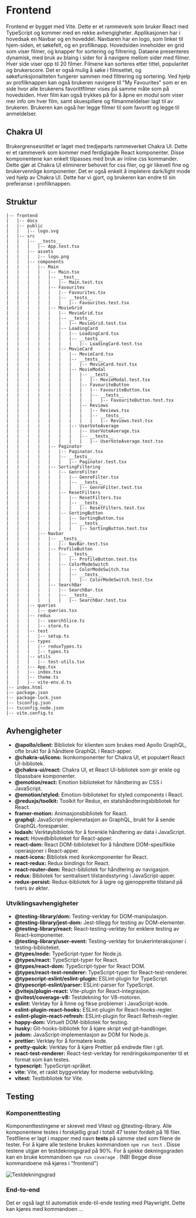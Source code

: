 # Frontend

Frontend er bygget med Vite. Dette er et rammeverk som bruker React med TypeScript og kommer med en rekke avhengigheter. Applikasjonen har i hovedsak en Navbar og en hoveddel. Navbaren har en logo, som linker til hjem-siden, et søkefelt, og en profilknapp. Hovedsiden inneholder en grid som viser filmer, og knapper for sortering og filtrering. Dataene presenteres dynamisk, med bruk av blaing i sider for å navigere mellom sider med filmer. Hver side viser opp til 20 filmer. Filmene kan sorteres etter tittel, popularitet og brukerscore. Det er også mulig å søke i filmsettet, og søkefunksjonaliteten fungerer sammen med filtrering og sortering. Ved hjelp av profilknappen kan også brukeren navigere til "My Favourites" som er en side hvor alle brukerens favorittfilmer vises på samme måte som på hovedsiden. Hver film kan også trykkes på for å åpne en modul som viser mer info om hver film, samt skuespillere og filmanmeldelser lagt til av brukeren. Brukeren kan også her legge filmer til som favoritt og legge til anmeldelser.

## Chakra UI

Brukergrensesnittet er laget med tredjeparts rammeverket Chakra UI. Dette er et rammeverk som kommer med ferdiglagde React komponenter. Disse komponentene kan enkelt tilpasses med bruk av inline css kommander. Dette gjør at Chakra UI eliminerer behovet for css filer, og gir likevell fine og brukervennlige komponenter. Det er også enkelt å impletere dark/light mode ved hjelp av Chakra UI. Dette har vi gjort, og brukeren kan endre til sin preferanse i profilknappen.

## Struktur

```
|-- frontend
|   |-- docs
|   |-- public
|   |   |-- logo.svg
|   |-- src
|   |   |-- __tests__
|   |   |   |-- App.test.tsx
|   |   |-- assets
|   |   |   |-- logo.png
|   |   |-- components
|   |   |   |-- Main
|   |   |   |   |-- Main.tsx
|   |   |   |   |-- __test__
|   |   |   |   |   |-- Main.test.tsx
|   |   |   |   |-- Favourites
|   |   |   |   |   |-- Favourites.tsx
|   |   |   |   |   |-- __tests__
|   |   |   |   |   |   |-- Favourites.test.tsx
|   |   |   |   |-- MovieGrid
|   |   |   |   |   |-- MovieGrid.tsx
|   |   |   |   |   |-- __tests__
|   |   |   |   |   |   |-- MovieGrid.test.tsx
|   |   |   |   |   |-- LoadingCard
|   |   |   |   |   |   |-- LoadingCard.tsx
|   |   |   |   |   |   |-- __tests__
|   |   |   |   |   |   |   |-- LoadingCard.test.tsx
|   |   |   |   |   |-- MovieCard
|   |   |   |   |   |   |-- MovieCard.tsx
|   |   |   |   |   |   |-- __tests__
|   |   |   |   |   |   |   |-- MovieCard.test.tsx
|   |   |   |   |   |   |-- MovieModal
|   |   |   |   |   |   |   |-- __tests__
|   |   |   |   |   |   |   |   |-- MovieModal.test.tsx
|   |   |   |   |   |   |   |-- FavouriteButton
|   |   |   |   |   |   |   |   |-- FavouriteButton.tsx
|   |   |   |   |   |   |   |   |-- __tests__
|   |   |   |   |   |   |   |   |   |-- FavouriteButton.test.tsx
|   |   |   |   |   |   |   |-- Reviews
|   |   |   |   |   |   |   |   |-- Reviews.tsx
|   |   |   |   |   |   |   |   |-- __tests__
|   |   |   |   |   |   |   |   |   |-- Reviews.test.tsx
|   |   |   |   |   |   |-- UserVoteAverage
|   |   |   |   |   |   |   |-- UserVoteAverage.tsx
|   |   |   |   |   |   |   |-- __tests__
|   |   |   |   |   |   |   |   |-- UserVoteAverage.test.tsx
|   |   |   |   |-- Paginator
|   |   |   |   |   |-- Paginator.tsx
|   |   |   |   |   |-- __tests__
|   |   |   |   |   |   |-- Paginator.test.tsx
|   |   |   |   |-- SortingFiltering
|   |   |   |   |   |-- GenreFilter
|   |   |   |   |   |   |-- GenreFilter.tsx
|   |   |   |   |   |   |-- __tests__
|   |   |   |   |   |   |   |-- GenreFilter.test.tsx
|   |   |   |   |   |-- ResetFilters
|   |   |   |   |   |   |-- ResetFilters.tsx
|   |   |   |   |   |   |-- __tests__
|   |   |   |   |   |   |   |-- ResetFilters.test.tsx
|   |   |   |   |   |-- SortingButton
|   |   |   |   |   |   |-- SortingButton.tsx
|   |   |   |   |   |   |-- __tests__
|   |   |   |   |   |   |   |-- SortingButton.test.tsx
|   |   |   |-- Navbar
|   |   |   |   |-- __tests__
|   |   |   |   |   |-- NavBar.test.tsx
|   |   |   |   |-- ProfileButton
|   |   |   |   |   |-- __tests__
|   |   |   |   |   |   |-- ProfileButton.test.tsx
|   |   |   |   |   |-- ColorModeSwitch
|   |   |   |   |   |   |-- ColorModeSwitch.tsx
|   |   |   |   |   |   |-- __tests__
|   |   |   |   |   |   |   |-- ColorModeSwitch.test.tsx
|   |   |   |   |-- SearchBar
|   |   |   |   |   |-- SearchBar.tsx
|   |   |   |   |   |-- __tests__
|   |   |   |   |   |   |-- SearchBar.test.tsx
|   |   |-- queries
|   |   |   |-- queries.tsx
|   |   |-- redux
|   |   |   |-- searchSlice.ts
|   |   |   |-- store.ts
|   |   |-- test
|   |   |   |-- setup.ts
|   |   |-- types
|   |   |   |-- reduxTypes.ts
|   |   |   |-- types.ts
|   |   |-- utils
|   |   |   |-- test-utils.tsx
|   |   |-- App.tsx
|   |   |-- index.tsx
|   |   |-- theme.ts
|   |   |-- vite-env.d.ts
|-- index.html
|-- package.json
|-- package-lock.json
|-- tsconfig.json
|-- tsconfig.node.json
|-- vite.config.ts
```

## Avhengigheter

- **@apollo/client:** Bibliotek for klienten som brukes med Apollo GraphQL, ofte brukt for å håndtere GraphQL i React-apper.
- **@chakra-ui/icons:** Ikonkomponenter for Chakra UI, et populært React UI-bibliotek.
- **@chakra-ui/react:** Chakra UI, et React UI-bibliotek som gir enkle og tilpassbare komponenter.
- **@emotion/react:** Emotion biblioteket for håndtering av CSS i JavaScript.
- **@emotion/styled:** Emotion-biblioteket for styled components i React.
- **@reduxjs/toolkit:** Toolkit for Redux, en statshåndteringsbibliotek for React.
- **framer-motion:** Animasjonsbibliotek for React.
- **graphql:** JavaScript-implemetasjon av GraphQL, brukt for å sende GraphQL-forespørsler.
- **lodash:** Verktøybibliotek for å forenkle håndtering av data i JavaScript.
- **react:** Hovedbiblioteket for React-apper.
- **react-dom:** React DOM-biblioteket for å håndtere DOM-spesifikke operasjoner i React-apper.
- **react-icons:** Bibliotek med ikonkomponenter for React.
- **react-redux:** Redux bindings for React.
- **react-router-dom:** React-bibliotek for håndtering av navigasjon.
- **redux:** Bibliotek for sentralisert tilstandsstyring i JavaScript-apper.
- **redux-persist:** Redux-bibliotek for å lagre og gjenopprette tilstand på tvers av økter.

### Utviklingsavhengigheter

- **@testing-library/dom:** Testing-verktøy for DOM-manipulasjon.
- **@testing-library/jest-dom:** Jest-tillegg for testing av DOM-elementer.
- **@testing-library/react:** React-testing-verktøy for enklere testing av React-komponenter.
- **@testing-library/user-event:** Testing-verktøy for brukerinteraksjoner i testing-biblioteket.
- **@types/node:** TypeScript-typer for Node.js.
- **@types/react:** TypeScript-typer for React.
- **@types/react-dom:** TypeScript-typer for React DOM.
- **@types/react-test-renderer:** TypeScript-typer for React-test-renderer.
- **@typescript-eslint/eslint-plugin:** ESLint-plugin for TypeScript.
- **@typescript-eslint/parser:** ESLint-parser for TypeScript.
- **@vitejs/plugin-react:** Vite-plugin for React-integrasjon.
- **@vitest/coverage-v8:** Testdekning for V8-motoren.
- **eslint:** Verktøy for å finne og fikse problemer i JavaScript-kode.
- **eslint-plugin-react-hooks:** ESLint-plugin for React-hooks-regler.
- **eslint-plugin-react-refresh:** ESLint-plugin for React Refresh-regler.
- **happy-dom:** Virtuelt DOM-bibliotek for testing.
- **husky:** Git-hooks-bibliotek for å kjøre skript ved git-handlinger.
- **jsdom:** JavaScript-implementasjon av DOM for Node.js.
- **prettier:** Verktøy for å formatere kode.
- **pretty-quick:** Verktøy for å kjøre Prettier på endrede filer i git.
- **react-test-renderer:** React-test-verktøy for rendringskomponenter til et format som kan testes.
- **typescript:** TypeScript-språket.
- **vite:** Vite, et raskt byggverktøy for moderne webutvikling.
- **vitest:** Testbibliotek for Vite.

## Testing

### Komponenttesting

Komponenttestingene er skrevet med Vitest og @testing-library. Alle komponentene testes i forskjellig grad i totalt 47 tester fordelt på 18 filer. Testfilene er lagt i mapper med navn **tests** på samme sted som filene de tester. For å kjøre alle testene brukes kommandoen `npm run test` . Disse testene utgjør en testdekningsgrad på 90%. For å sjekke dekningsgraden kan en bruke kommandoen `npm run coverage` . (NB! Begge disse kommandoene må kjøres i "frontend")

![Testdekningsgrad](./docs/unittest.png)

### End-to-end

Det er også lagt til automatisk ende-til-ende testing med Playwright. Dette kan kjøres med kommandoen ...
